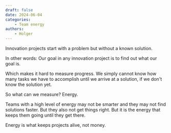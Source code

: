 ```yaml
---
draft: false
date: 2024-06-04
categories:
    - Team energy
authors:
    - Holger
---
```


Innovation projects start with a problem but without a known solution. 

In other words: Our goal in any innovation project is to find out what our goal is. 

Which makes it hard to measure progress. We simply cannot know how many tasks we have to accomplish until we arrive at a solution, if we don't know the solution yet.

So what can we measure? Energy.

Teams with a high level of energy may not be smarter and they may not find solutions faster. But they  also not get things right. But it is the energy that keeps them going until they get there.

Energy is what keeps projects alive, not money.